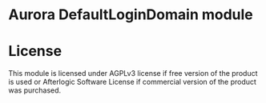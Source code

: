 # Aurora DefaultLoginDomain module

# License
This module is licensed under AGPLv3 license if free version of the product is used or Afterlogic Software License if commercial version of the product was purchased.
